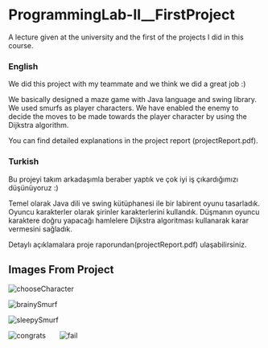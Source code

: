 # ProgrammingLab-II__FirstProject
A lecture given at the university and the first of the projects I did in this course.

### English ###
We did this project with my teammate and we think we did a great job :)

We basically designed a maze game with Java language and swing library. We used smurfs as player characters. We have enabled the enemy to decide the moves to be made towards the player character by using the Dijkstra algorithm.

You can find detailed explanations in the project report (projectReport.pdf).

### Turkish ###

Bu projeyi takım arkadaşımla beraber yaptık ve çok iyi iş çıkardığımızı düşünüyoruz :)

Temel olarak Java dili ve swing kütüphanesi ile bir labirent oyunu tasarladık. Oyuncu karakterler olarak şirinler karakterlerini kullandık. Düşmanın oyuncu karaktere doğru yapacağı hamlelere Dijkstra algoritması kullanarak karar vermesini sağladık.

Detaylı açıklamalara proje raporundan(projectReport.pdf) ulaşabilirsiniz.

## Images From Project ##

![chooseCharacter](https://user-images.githubusercontent.com/58274151/120317272-1aee7080-c2e7-11eb-8569-683989930b9d.jpg)

![brainySmurf](https://user-images.githubusercontent.com/58274151/120317312-26419c00-c2e7-11eb-8b97-ebf1db85d713.jpg)

![sleepySmurf](https://user-images.githubusercontent.com/58274151/120317334-2c377d00-c2e7-11eb-96a0-0b5169fe6697.jpg)

![congrats](https://user-images.githubusercontent.com/58274151/120317356-30fc3100-c2e7-11eb-95c8-eee78a69ad83.jpg) &nbsp;&nbsp;&nbsp;&nbsp;&nbsp; ![fail](https://user-images.githubusercontent.com/58274151/120317372-36597b80-c2e7-11eb-8de1-d2a306fc436b.jpg)

